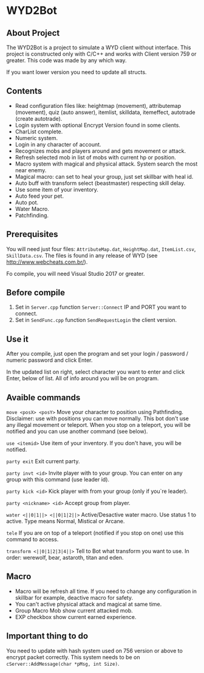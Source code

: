 # WYD2Bot

## About Project

The WYD2Bot is a project to simulate a WYD client without interface. This project is constructed only with C/C++ and works with Client version 759 or greater.
This code was made by any which way. 

If you want lower version you need to update all structs.

## Contents
- Read configuration files like: heightmap (movement), attributemap (movement), quiz (auto answer), itemlist, skilldata, itemeffect, autotrade (create autotrade).
- Login system with optional Encrypt Version found in some clients.
- CharList complete.
- Numeric system.
- Login in any character of account.
- Recognizes mobs and players around and gets movement or attack.
- Refresh selected mob in list of mobs with current hp or position.
- Macro system with magical and physical attack. System search the most near enemy.
- Magical macro: can set to heal your group, just set skillbar with heal id.
- Auto buff with transform select (beastmaster) respecting skill delay.
- Use some item of your inventory.
- Auto feed your pet.
- Auto pot.
- Water Macro.
- Patchfinding.

## Prerequisites
You will need just four files: `AttributeMap.dat`, `HeightMap.dat`, `ItemList.csv`, `SkillData.csv`.
The files is found in any release of WYD (see http://www.webcheats.com.br/).

Fo compile, you will need Visual Studio 2017 or greater.

## Before compile
1. Set in `Server.cpp` function `Server::Connect` IP and PORT you want to connect.
2. Set in `SendFunc.cpp` function `SendRequestLogin` the client version.

## Use it
After you compile, just open the program and set your login / password / numeric password and click Enter.

In the updated list on right, select character you want to enter and click Enter, below of list. All of info around you will be on program.

## Avaible commands

`move <posX> <posY>`
Move your character to position using Pathfinding.
Disclaimer: use with positions you can move normally. This bot don't use any illegal movement or teleport.
When you stop on a teleport, you will be notified and you can use another command (see below).

`use <itemid>`
Use item of your inventory. If you don't have, you will be notified.

`party exit`
Exit current party.

`party invt <id>`
Invite player with <id> to your group. You can enter on any group with this command (use leader id).

`party kick <id>`
Kick player with <id> from your group (only if you`re leader).

`party <nickname> <id>`
Accept group from <nickname> player.

`water <||0|1||> <||0|1|2||>`
Active/Desactive water macro. Use status 1 to active. Type means Normal, Mistical or Arcane.

`tele`
If you are on top of a teleport (notified if you stop on one) use this command to access.

`transform <||0|1|2|3|4||>`
Tell to Bot what transform you want to use. In order: werewolf, bear, astaroth, titan and eden.

## Macro
- Macro will be refresh all time. If you need to change any configuration in skillbar for example, deactive macro for safety.
- You can't active physical attack and magical at same time.
- Group Macro Mob show current attacked mob.
- EXP checkbox show current earned experience.

## Important thing to do
You need to update with hash system used on 756 version or above to encrypt packet correctly.
This system needs to be on `cServer::AddMessage(char *pMsg, int Size)`. 
